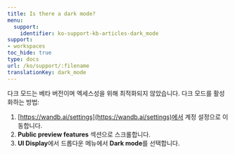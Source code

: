 ```yaml
---
title: Is there a dark mode?
menu:
  support:
    identifier: ko-support-kb-articles-dark_mode
support:
- workspaces
toc_hide: true
type: docs
url: /ko/support/:filename
translationKey: dark_mode
---
```

다크 모드는 베타 버전이며 엑세스성을 위해 최적화되지 않았습니다. 다크 모드를 활성화하는 방법:

1. [https://wandb.ai/settings](https://wandb.ai/settings)에서 계정 설정으로 이동합니다.
2. **Public preview features** 섹션으로 스크롤합니다.
3. **UI Display**에서 드롭다운 메뉴에서 **Dark mode**를 선택합니다.
